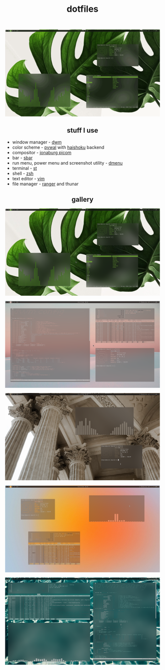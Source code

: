 <h1 align="center"><b>dotfiles</b></h1>
<br>

![showcase](screenshots/showcase.gif)

<h2 align="center"><b>stuff I use</b></h2>

- window manager - [dwm](https://dwm.suckless.org/)
- color scheme - [pywal](https://github.com/dylanaraps/pywal) with [haishoku](https://github.com/LanceGin/haishoku) backend
- compositor - [jonaburg picom](https://github.com/jonaburg/picom)
- bar - [sbar](https://github.com/pystardust/sbar)
- run menu, power menu and screenshot utility - [dmenu](https://tools.suckless.org/dmenu/)
- terminal - [st](https://st.suckless.org/)
- shell - [zsh](http://en.wikipedia.org/wiki/Z_shell)
- text editor - [vim](http://vim.org)
- file manager - [ranger](https://github.com/ranger/ranger) and thunar

<h2 align="center"><b>gallery</b></h2>

![1](screenshots/1.png)

![2](screenshots/2.png)

![3](screenshots/3.png)

![4](screenshots/4.png)

![5](screenshots/5.png)
